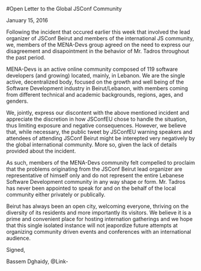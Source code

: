 #Open Letter to the Global JSConf Community

January 15, 2016

Following the incident that occured earlier this week that involved the  lead organizer of JSConf Beirut and members of the international JS community, we, members of the MENA-Devs group agreed on the need to express our disagreement and disapointment in the behavior of Mr. Tadros throughout the past period.

MENA-Devs is an active online community composed of 119 software developers (and growing) located, mainly, in Lebanon. We are the single active, decentralized body, focused on the growth and well being of the Software Development industry in Beirut/Lebanon, with members coming from different technical and academic backgrounds, regions, ages, and genders.

We, jointly, express our discontent with the above mentioned incident and appreciate the discretion in how JSConfEU chose to handle the situation, thus limiting exposure and negative consequences. However, we believe that, while necessary, the public tweet by JSConfEU warning speakers and attendees of attending JSConf Beirut might be interepted very negatively by the global international community. More so, given the lack of details provided about the incident.

As such, members of the MENA-Devs community felt compelled to proclaim that the problems originating from the JSConf Beirut lead organizer are representative of himself only and do not represent the entire Lebanese Software Development community in any way shape or form. Mr. Tadros has never been appointed to speak for and on the behalf of the local community either privately or publically.

Beirut has always been an open city, welcoming everyone, thriving on the diversity of its residents and more importantly its visitors. We believe it is a prime and convenient place for hosting internation gatherings and we hope that this single isolated instance will not jeapordize future attempts at organizing community driven events and conferences with an international audience.

Signed,

Bassem Dghaidy, @Link-
